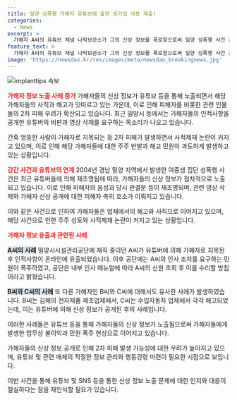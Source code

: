 ```yaml
---
title: 밀양 성폭행 가해자 유튜브에 출현 공기업 사표 제출!
categories:
  - News
excerpt: >
  가해자 A씨의 유튜브 채널 나락보관소가 그의 신상 정보를 폭로함으로써 밀양 성폭행 사건 관련 재직 중이던 A씨에 대한 민원과 공단의 조치 요구가 증가했다. 공단은 A씨의 신상 조회 후 이번 주 내 사직서를 처리할 예정이라 밝혔으며, 유튜버들에 의한 가해자들의 신상 공개로 인해 여러 가해자들이 해고되는 사례가 생기고 있다. 이에 피해자 측은 2차 피해 우려를 호소하며 유튜버의 관련 영상 삭제를 요구하고 있다.
feature_text: >
  가해자 A씨의 유튜브 채널 나락보관소가 그의 신상 정보를 폭로함으로써 밀양 성폭행 사건 관련 재직 중이던 A씨에 대한 민원과 공단의 조치 요구가 증가했다. 공단은 A씨의 신상 조회 후 이번 주 내 사직서를 처리할 예정이라 밝혔으며, 유튜버들에 의한 가해자들의 신상 공개로 인해 여러 가해자들이 해고되는 사례가 생기고 있다. 이에 피해자 측은 2차 피해 우려를 호소하며 유튜버의 관련 영상 삭제를 요구하고 있다.
image: 'https://newsdao.kr/res/images/meta/newsdao_breakingnews.jpg'
---
```


<p><img src="https://newsdao.kr/res/images/meta/newsdao_breakingnews.jpg" alt="implanttips 속보" /></p>

<p><b><span style="color: #ee2323;">가해자 정보 노출 사례 증가</span></b>
가해자들의 신상 정보가 유튜브 등을 통해 노출되면서 해당 가해자들의 사직과 해고가 잇따르고 있는 가운데, 이로 인해 피해자를 비롯한 관련 인물들의 2차 피해 우려가 확산되고 있습니다. 최근 밀양시 등에서는 가해자들의 인적사항을 공개한 유튜버의 비판과 영상 삭제를 요구하는 목소리가 나오고 있습니다.</p>

<p>간혹 엉뚱한 사람이 가해자로 지목되는 등 2차 피해가 발생하면서 사적제재 논란이 커지고 있으며, 이로 인해 해당 가해자들에 대한 주주 반발과 해고 민원이 과도하게 발생하고 있는 상황입니다.</p>

<p><b><span style="color: #ee2323;">강간 사건과 유튜브의 연계</span></b>
2004년 경남 밀양 지역에서 발생한 여중생 집단 성폭행 사건은 최근 유튜버들에 의해 재조명됨에 따라, 가해자들의 신상 정보가 점차적으로 노출되고 있습니다. 이로 인해 피해자의 음성과 당시 판결문 등이 재조명되며, 관련 영상 삭제와 가해자 신상 공개에 대한 피해자 측의 호소가 이뤄지고 있습니다.</p>

<p>이와 같은 사건으로 인하여 가해자들은 업체에서의 해고와 사직으로 이어지고 있으며, 해당 사건으로 인한 주주 성토와 사적제재 논란이 커지고 있는 상황입니다. </p>

<p><b><span style="color: #ee2323;">가해자 정보 유출과 관련된 사례</span></b></p>

<p><b><span style="background-color: #21538527;">A씨의 사례</span></b>
밀양시시설관리공단에 재직 중이던 A씨가 유튜버에 의해 가해자로 지목된 후 인적사항이 온라인에 유출되었습니다. 이후 공단에는 A씨의 인사 조처를 요구하는 민원이 폭주하였고, 공단은 내부 인사 매뉴얼에 따라 A씨의 신원 조회 후 이를 수리할 방침이라고 밝혔습니다.</p>

<p><b><span style="background-color: #21538527;">B씨와 C씨의 사례</span></b>
또 다른 가해자인 B씨와 C씨에 대해서도 유사한 사례가 발생하였습니다. B씨는 김해의 전자제품 제조업체에서, C씨는 수입자동차 업체에서 각각 해고되었는데, 이는 유튜버에 의해 신상 정보가 공개된 후의 사례입니다.</p>

<p>이러한 사례들은 유튜브 등을 통해 가해자들의 신상 정보가 노출됨으로써 가해자들에게 발생한 업무상 불이익과 민원 폭주 현상으로 이어지고 있습니다. </p>

<p>가해자들의 신상 정보 공개로 인해 2차 피해 발생 가능성에 대한 우려가 높아지고 있으며, 유튜브 및 관련 매체의 적절한 정보 관리와 행동강령 마련이 필요한 시점으로 보입니다. </p>

<p>이번 사건을 통해 유튜브 및 SNS 등을 통한 신상 정보 노출 문제에 대한 인지와 대응이 절실하다는 점을 재인식할 필요가 있습니다.</p>


